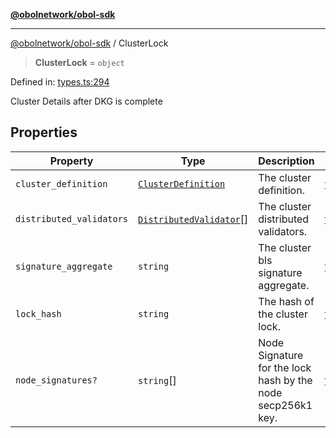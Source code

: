 [**@obolnetwork/obol-sdk**](../index.md)

***

[@obolnetwork/obol-sdk](../index.md) / ClusterLock

> **ClusterLock** = `object`

Defined in: [types.ts:294](https://github.com/ObolNetwork/obol-sdk/blob/df036c7bf14d70c2908019882b5bbd9b08a748fb/src/types.ts#L294)

Cluster Details after DKG is complete

## Properties

| Property | Type | Description | Defined in |
| ------ | ------ | ------ | ------ |
| <a id="cluster_definition"></a> `cluster_definition` | [`ClusterDefinition`](../interfaces/ClusterDefinition.md) | The cluster definition. | [types.ts:296](https://github.com/ObolNetwork/obol-sdk/blob/df036c7bf14d70c2908019882b5bbd9b08a748fb/src/types.ts#L296) |
| <a id="distributed_validators"></a> `distributed_validators` | [`DistributedValidator`](DistributedValidator.md)[] | The cluster distributed validators. | [types.ts:299](https://github.com/ObolNetwork/obol-sdk/blob/df036c7bf14d70c2908019882b5bbd9b08a748fb/src/types.ts#L299) |
| <a id="signature_aggregate"></a> `signature_aggregate` | `string` | The cluster bls signature aggregate. | [types.ts:302](https://github.com/ObolNetwork/obol-sdk/blob/df036c7bf14d70c2908019882b5bbd9b08a748fb/src/types.ts#L302) |
| <a id="lock_hash"></a> `lock_hash` | `string` | The hash of the cluster lock. | [types.ts:305](https://github.com/ObolNetwork/obol-sdk/blob/df036c7bf14d70c2908019882b5bbd9b08a748fb/src/types.ts#L305) |
| <a id="node_signatures"></a> `node_signatures?` | `string`[] | Node Signature for the lock hash by the node secp256k1 key. | [types.ts:308](https://github.com/ObolNetwork/obol-sdk/blob/df036c7bf14d70c2908019882b5bbd9b08a748fb/src/types.ts#L308) |
